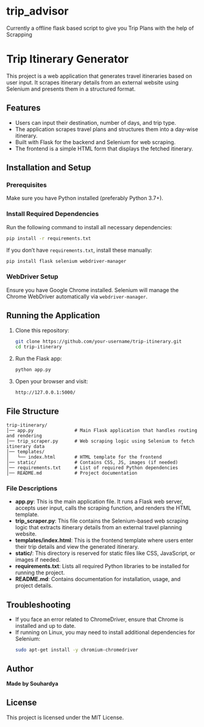 # trip_advisor
Currently a offline flask based script to give you Trip Plans with the help of Scrapping

# Trip Itinerary Generator

This project is a web application that generates travel itineraries based on user input. It scrapes itinerary details from an external website using Selenium and presents them in a structured format.

## Features
- Users can input their destination, number of days, and trip type.
- The application scrapes travel plans and structures them into a day-wise itinerary.
- Built with Flask for the backend and Selenium for web scraping.
- The frontend is a simple HTML form that displays the fetched itinerary.

## Installation and Setup

### Prerequisites
Make sure you have Python installed (preferably Python 3.7+).

### Install Required Dependencies
Run the following command to install all necessary dependencies:
```bash
pip install -r requirements.txt
```

If you don’t have `requirements.txt`, install these manually:
```bash
pip install flask selenium webdriver-manager
```

### WebDriver Setup
Ensure you have Google Chrome installed. Selenium will manage the Chrome WebDriver automatically via `webdriver-manager`.

## Running the Application
1. Clone this repository:
   ```bash
   git clone https://github.com/your-username/trip-itinerary.git
   cd trip-itinerary
   ```
2. Run the Flask app:
   ```bash
   python app.py
   ```
3. Open your browser and visit:
   ```
   http://127.0.0.1:5000/
   ```

## File Structure
```
trip-itinerary/
│── app.py               # Main Flask application that handles routing and rendering
│── trip_scraper.py      # Web scraping logic using Selenium to fetch itinerary data
│── templates/
│   └── index.html       # HTML template for the frontend
│── static/              # Contains CSS, JS, images (if needed)
│── requirements.txt     # List of required Python dependencies
│── README.md            # Project documentation
```

### File Descriptions
- **app.py**: This is the main application file. It runs a Flask web server, accepts user input, calls the scraping function, and renders the HTML template.
- **trip_scraper.py**: This file contains the Selenium-based web scraping logic that extracts itinerary details from an external travel planning website.
- **templates/index.html**: This is the frontend template where users enter their trip details and view the generated itinerary.
- **static/**: This directory is reserved for static files like CSS, JavaScript, or images if needed.
- **requirements.txt**: Lists all required Python libraries to be installed for running the project.
- **README.md**: Contains documentation for installation, usage, and project details.

## Troubleshooting
- If you face an error related to ChromeDriver, ensure that Chrome is installed and up to date.
- If running on Linux, you may need to install additional dependencies for Selenium:
  ```bash
  sudo apt-get install -y chromium-chromedriver
  ```

## Author
**Made by Souhardya**

## License
This project is licensed under the MIT License.

